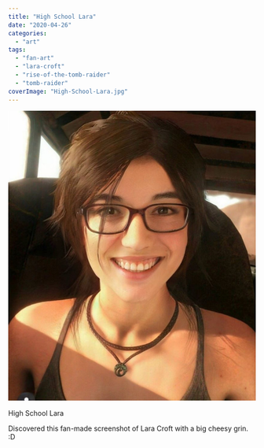 ```yaml
---
title: "High School Lara"
date: "2020-04-26"
categories: 
  - "art"
tags: 
  - "fan-art"
  - "lara-croft"
  - "rise-of-the-tomb-raider"
  - "tomb-raider"
coverImage: "High-School-Lara.jpg"
---
```


[![](images/High-School-Lara.jpg)](https://davidpeach.co.uk/wp-content/uploads/2023/04/High-School-Lara.jpg)

High School Lara

Discovered this fan-made screenshot of Lara Croft with a big cheesy grin. :D
